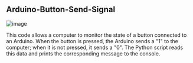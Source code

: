 ## Arduino-Button-Send-Signal
![image](https://github.com/user-attachments/assets/811c278d-93e1-401d-9315-c6b227d0a63a)

This code allows a computer to monitor the state of a button connected to an Arduino. When the button is pressed, the Arduino sends a "1" to the computer; when it is not pressed, it sends a "0". The Python script reads this data and prints the corresponding message to the console.
